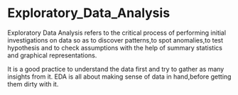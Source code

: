 # Exploratory_Data_Analysis

Exploratory Data Analysis refers to the critical process of performing initial investigations on data so as to discover patterns,to spot anomalies,to test hypothesis and to check assumptions with the help of summary statistics and graphical representations.

It is a good practice to understand the data first and try to gather as many insights from it. EDA is all about making sense of data in hand,before getting them dirty with it.

